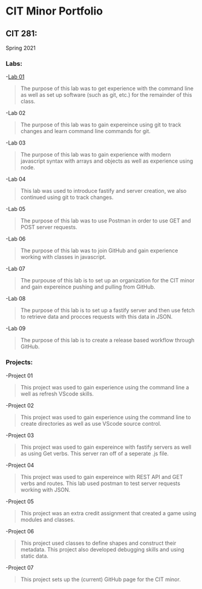 # CIT Minor Portfolio 

## CIT 281: 
Spring 2021

### Labs:
-[Lab 01](https://myles-p-d.github.io/cit281-lab01/)  
> The purpose of this lab was to get experience with the command line as well as set up software (such as git, etc.) for the remainder of this class.  

-Lab 02  
> The purpose of this lab was to gain expereince using git to track changes and learn command line commands for git.  

-Lab 03  
> The purpose of this lab was to gain experience with modern javascript syntax with arrays and objects as well as experience using node. 
 
-Lab 04  
> This lab was used to introduce fastify and server creation, we also continued using git to track changes. 
 
-Lab 05  
> The purpose of this lab was to use Postman in order to use GET and POST server requests.   

-Lab 06  
> The purpose of this lab was to join GitHub and gain experience working with classes in javascript.   

-Lab 07  
> The purpouse of this lab is to set up an organization for the CIT minor and gain expereince pushing and pulling from GitHub.   

-Lab 08  
> The purpose of this lab is to set up a fastify server and then use fetch to retrieve data and procces requests with this data in JSON.   

-Lab 09  
> The purpose of this lab is to create a release based workflow through GitHub.   

### Projects:

-Project 01
> This project was used to gain experience using the command line a well as refresh VScode skills. 

-Project 02
> This project was used to gain experience using the command line to create directories as well as use VScode source control.

-Project 03
> This project was used to gain expereince with fastify servers as well as using Get verbs. This server ran off of a seperate .js file.

-Project 04
> This project was used to gain expereince with REST API and GET verbs and routes. This lab used postman to test server requests working with JSON.

-Project 05
> This project was an extra credit assignment that created a game using modules and classes. 

-Project 06
> This project used classes to define shapes and construct their metadata. This project also developed debugging skills and using static data.

-Project 07
> This project sets up the (current) GitHub page for the CIT minor. 



